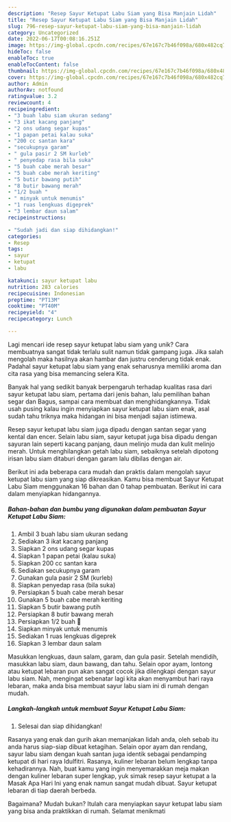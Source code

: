 ```yaml
---
description: "Resep Sayur Ketupat Labu Siam yang Bisa Manjain Lidah"
title: "Resep Sayur Ketupat Labu Siam yang Bisa Manjain Lidah"
slug: 796-resep-sayur-ketupat-labu-siam-yang-bisa-manjain-lidah
category: Uncategorized
date: 2022-06-17T00:08:16.251Z
image: https://img-global.cpcdn.com/recipes/67e167c7b46f098a/680x482cq70/sayur-ketupat-labu-siam-foto-resep-utama.jpg
hideToc: false
enableToc: true
enableTocContent: false
thumbnail: https://img-global.cpcdn.com/recipes/67e167c7b46f098a/680x482cq70/sayur-ketupat-labu-siam-foto-resep-utama.jpg
cover: https://img-global.cpcdn.com/recipes/67e167c7b46f098a/680x482cq70/sayur-ketupat-labu-siam-foto-resep-utama.jpg
author: Admin
authorAv: notfound
ratingvalue: 3.2
reviewcount: 4
recipeingredient:
- "3 buah labu siam ukuran sedang"
- "3 ikat kacang panjang"
- "2 ons udang segar kupas"
- "1 papan petai kalau suka"
- "200 cc santan kara"
- "secukupnya garam"
- " gula pasir 2 SM kurleb"
- " penyedap rasa bila suka"
- "5 buah cabe merah besar"
- "5 buah cabe merah keriting"
- "5 butir bawang putih"
- "8 butir bawang merah"
- "1/2 buah "
- " minyak untuk menumis"
- "1 ruas lengkuas digeprek"
- "3 lembar daun salam"
recipeinstructions:

- "Sudah jadi dan siap dihidangkan!"
categories:
- Resep
tags:
- sayur
- ketupat
- labu

katakunci: sayur ketupat labu 
nutrition: 283 calories
recipecuisine: Indonesian
preptime: "PT13M"
cooktime: "PT40M"
recipeyield: "4"
recipecategory: Lunch

---
```





Lagi mencari ide resep sayur ketupat labu siam yang unik? Cara membuatnya sangat tidak terlalu sulit namun tidak gampang juga. Jika salah mengolah maka hasilnya akan hambar dan justru cenderung tidak enak. Padahal sayur ketupat labu siam yang enak seharusnya memiliki aroma dan cita rasa yang bisa memancing selera Kita.





Banyak hal yang sedikit banyak berpengaruh terhadap kualitas rasa dari sayur ketupat labu siam, pertama dari jenis bahan, lalu pemilihan bahan segar dan Bagus, sampai cara membuat dan menghidangkannya. Tidak usah pusing kalau ingin menyiapkan sayur ketupat labu siam enak,      asal sudah tahu triknya maka hidangan ini bisa menjadi sajian istimewa.














Resep sayur ketupat labu siam juga dipadu dengan santan segar yang kental dan encer. Selain labu siam, sayur ketupat juga bisa dipadu dengan sayuran lain seperti kacang panjang, daun melinjo muda dan kulit melinjo merah. Untuk menghilangkan getah labu siam, sebaiknya setelah dipotong irisan labu siam ditaburi dengan garam lalu dibilas dengan air.






Berikut ini ada beberapa cara mudah dan praktis dalam mengolah sayur ketupat labu siam yang siap dikreasikan. Kamu bisa membuat Sayur Ketupat Labu Siam menggunakan 16 bahan dan 0 tahap pembuatan. Berikut ini cara dalam menyiapkan hidangannya.

<!--inarticleads1-->

##### Bahan-bahan dan bumbu yang digunakan dalam pembuatan Sayur Ketupat Labu Siam:

1. Ambil 3 buah labu siam ukuran sedang
1. Sediakan 3 ikat kacang panjang
1. Siapkan 2 ons udang segar kupas
1. Siapkan 1 papan petai (kalau suka)
1. Siapkan 200 cc santan kara
1. Sediakan secukupnya garam
1. Gunakan  gula pasir 2 SM (kurleb)
1. Siapkan  penyedap rasa (bila suka)
1. Persiapkan 5 buah cabe merah besar
1. Gunakan 5 buah cabe merah keriting
1. Siapkan 5 butir bawang putih
1. Persiapkan 8 butir bawang merah
1. Persiapkan 1/2 buah 🍅
1. Siapkan  minyak untuk menumis
1. Sediakan 1 ruas lengkuas digeprek
1. Siapkan 3 lembar daun salam


Masukkan lengkuas, daun salam, garam, dan gula pasir. Setelah mendidih, masukkan labu siam, daun bawang, dan tahu. Selain opor ayam, lontong atau ketupat lebaran pun akan sangat cocok jika dilengkapi dengan sayur labu siam. Nah, mengingat sebenatar lagi kita akan menyambut hari raya lebaran, maka anda bisa membuat sayur labu siam ini di rumah dengan mudah. 

<!--inarticleads2-->

##### Langkah-langkah untuk membuat Sayur Ketupat Labu Siam:


1. Selesai dan siap dihidangkan!

Rasanya yang enak dan gurih akan memanjakan lidah anda, oleh sebab itu anda harus siap-siap dibuat ketagihan. Selain opor ayam dan rendang, sayur labu siam dengan kuah santan juga identik sebagai pendamping ketupat di hari raya Idulfitri. Rasanya, kuliner lebaran belum lengkap tanpa kehadirannya. Nah, buat kamu yang ingin menyemarakkan meja makan dengan kuliner lebaran super lengkap, yuk simak resep sayur ketupat a la Masak Apa Hari Ini yang enak namun sangat mudah dibuat. Sayur ketupat lebaran di tiap daerah berbeda. 

Bagaimana? Mudah bukan? Itulah cara menyiapkan sayur ketupat labu siam yang bisa anda praktikkan di rumah. Selamat menikmati
